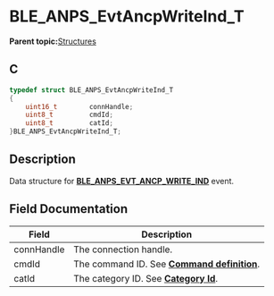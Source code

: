 # BLE\_ANPS\_EvtAncpWriteInd\_T

**Parent topic:**[Structures](GUID-C2C07744-E951-4565-83DD-240DDA245648.md)

## C

```c
typedef struct BLE_ANPS_EvtAncpWriteInd_T
{
    uint16_t        connHandle;
    uint8_t         cmdId;
    uint8_t         catId;
}BLE_ANPS_EvtAncpWriteInd_T;
```

## Description

Data structure for **[BLE\_ANPS\_EVT\_ANCP\_WRITE\_IND](GUID-3EE73EEC-B3E4-435C-87F6-1E5BDC06308D.md)** event.

## Field Documentation

|Field|Description|
|-----|-----------|
|connHandle|The connection handle.|
|cmdId|The command ID. See **[Command definition](GUID-053B925B-761E-4FBE-99BE-89D41F43FB04.md)**.|
|catId|The category ID. See **[Category Id](GUID-54204554-81F3-47FC-9339-4781687E1F5D.md)**.|

